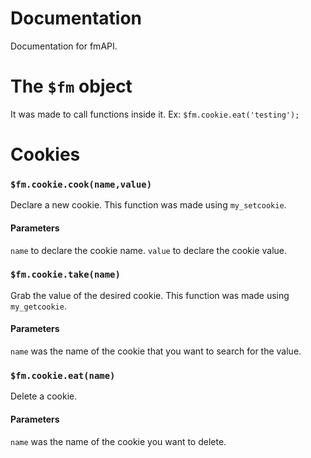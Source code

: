 # Documentation
Documentation for fmAPI.

# The `$fm` object
It was made to call functions inside it. Ex: `$fm.cookie.eat('testing');`

# Cookies
### `$fm.cookie.cook(name,value)`
Declare a new cookie. This function was made using `my_setcookie`.

#### Parameters
`name` to declare the cookie name.
`value` to declare the cookie value.

### `$fm.cookie.take(name)`
Grab the value of the desired cookie. This function was made using `my_getcookie`.

#### Parameters
`name` was the name of the cookie that you want to search for the value.

### `$fm.cookie.eat(name)`
Delete a cookie.

#### Parameters
`name` was the name of the cookie you want to delete.
